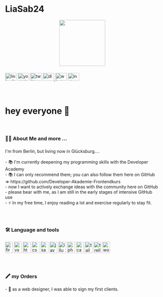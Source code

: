 # LiaSab24
<div align="center">
  <img height="150" src="https://github.com/LiaSab24/LiaSabi24/blob/main/mio2.png?raw=true"  />
</div>

###

<div align="left">
  <img src="https://raw.githubusercontent.com/maurodesouza/profile-readme-generator/master/src/assets/icons/social/linkedin/default.svg" width="37" height="25" alt="linkedin logo"  />
  <img src="https://raw.githubusercontent.com/maurodesouza/profile-readme-generator/master/src/assets/icons/social/youtube/default.svg" width="37" height="25" alt="youtube logo"  />
  <img src="https://raw.githubusercontent.com/maurodesouza/profile-readme-generator/master/src/assets/icons/social/twitter/default.svg" width="37" height="25" alt="twitter logo"  />
  <a href="https://discord.gg/xyjDqtfbUU" target="_blank">
    <img src="https://raw.githubusercontent.com/maurodesouza/profile-readme-generator/master/src/assets/icons/social/discord/default.svg" width="37" height="25" alt="discord logo"  />
  </a>
  <img src="https://raw.githubusercontent.com/maurodesouza/profile-readme-generator/master/src/assets/icons/social/whatsapp/default.svg" width="37" height="25" alt="whatsapp logo"  />
  <a href="https://www.instagram.com/lianeschmuhl?igsh=MWVyOG11aHk3Nm0wNA%3D%3D&utm_source=qr" target="_blank">
    <img src="https://raw.githubusercontent.com/maurodesouza/profile-readme-generator/master/src/assets/icons/social/instagram/default.svg" width="37" height="25" alt="instagram logo"  />
  </a>
</div>

###
<p></p><br>

<h1 align="left">hey everyone 👋</h1>

###
<p></p><br>

<h3 align="left">👩‍💻  About Me and more ...</h3>

###

<p align="left">I'm  from Berlin, but living now in Glücksburg....<br><br>- 📚 I'm currently deepening my programming skills with the Developer Academy<br>- 📚 I can only recommend them; you can also follow them here on GitHub => https://github.com/Developer-Akademie-Frontendkurs<br>- now I want to actively exchange ideas with the community here on GitHub<br>- please bear with me, as I am still in the early stages of intensive GitHub use<br>- ⚡ In my free time, I enjoy reading a lot and exercise regularly to stay fit.</p>

###
<p></p><br>

<h3 align="left">🛠 Language and tools</h3>

###

<div align="left">
  <img src="https://cdn.jsdelivr.net/gh/devicons/devicon/icons/firebase/firebase-plain.svg" height="37" width="25" alt="firebase logo"  />
  <img src="https://cdn.jsdelivr.net/gh/devicons/devicon/icons/vscode/vscode-original.svg" height="37" width="25" alt="vscode logo"  />
  <img src="https://cdn.jsdelivr.net/gh/devicons/devicon/icons/html5/html5-original.svg" height="37" width="25" alt="html5 logo"  />
  <img src="https://cdn.jsdelivr.net/gh/devicons/devicon/icons/css3/css3-original.svg" height="37" width="25" alt="css3 logo"  />
  <img src="https://cdn.jsdelivr.net/gh/devicons/devicon/icons/sass/sass-original.svg" height="37" width="25" alt="sass logo"  />
  <img src="https://cdn.jsdelivr.net/gh/devicons/devicon/icons/javascript/javascript-original.svg" height="37" width="25" alt="javascript logo"  />
  <img src="https://cdn.jsdelivr.net/gh/devicons/devicon/icons/illustrator/illustrator-plain.svg" height="37" width="25" alt="illustrator logo"  />
  <img src="https://cdn.jsdelivr.net/gh/devicons/devicon/icons/photoshop/photoshop-plain.svg" height="37" width="25" alt="photoshop logo"  />
  <img src="https://cdn.jsdelivr.net/gh/devicons/devicon/icons/canva/canva-original.svg" height="37" width="25" alt="canva logo"  />
  <img src="https://cdn.jsdelivr.net/gh/devicons/devicon/icons/tailwindcss/tailwindcss-original-wordmark.svg" height="37" width="25" alt="tailwindcss logo"  />
  <img src="https://cdn.jsdelivr.net/gh/devicons/devicon/icons/trello/trello-plain.svg" height="37" width="25" alt="trello logo"  />
  <img src="https://cdn.jsdelivr.net/gh/devicons/devicon/icons/wordpress/wordpress-original.svg" height="37" width="25" alt="wordpress logo"  />
</div>

###

<p></p><br>

###

<h3 align="left">🖍️ my Orders </h3>
<p>- 🔭 as a web designer, I was able to sign my first clients.<br></p>

###
